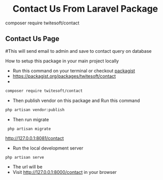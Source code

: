 


<h1 align="center">
Contact Us From Laravel Package
</h1>

composer require twitesoft/contact

## Contact Us Page
#This will send email to admin and save to contact query on database





How to setup this package in your main project locally

-  Run this command on your terminal or checkout [packagist](https://packagist.org/)
-  https://packagist.org/packages/twitesoft/contact
-  
```bash
composer require twitesoft/contact
```


- Then publish vendor on this package and Run this command
```bash
php artisan vendor:publish
```

- Then run migrate 
```
 php artisan migrate
```

http://127.0.0.1:8081/contact

- Run the local development server
```bash
php artisan serve
```
 - The url will be
- Visit http://127.0.0.1:8000/contact in your browser

